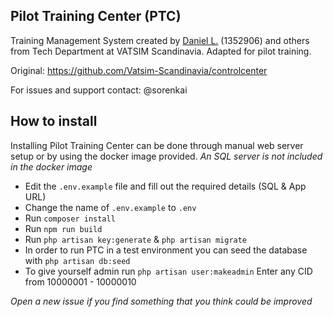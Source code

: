 ## Pilot Training Center (PTC)

Training Management System created by [Daniel L.](https://github.com/blt950) (1352906) and others from Tech Department at VATSIM Scandinavia. Adapted for pilot training.

Original: https://github.com/Vatsim-Scandinavia/controlcenter

For issues and support contact: @sorenkai

## How to install

Installing Pilot Training Center can be done through manual web server setup or by using the docker image provided.
*An SQL server is not included in the docker image*

- Edit the `.env.example` file and fill out the required details (SQL & App URL)
- Change the name of `.env.example` to `.env`
- Run `composer install`
- Run `npm run build`
- Run `php artisan key:generate` & `php artisan migrate`
- In order to run PTC in a test environment you can seed the database with `php artisan db:seed`
- To give yourself admin run `php artisan user:makeadmin` Enter any CID from 10000001 - 10000010



*Open a new issue if you find something that you think could be improved*
